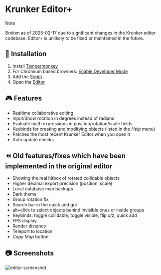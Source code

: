 # Krunker Editor+

> [!NOTE]
> Broken as of 2025-02-17 due to significant changes in the Krunker editor codebase.
> Editor+ is unlikely to be fixed or maintained in the future.

## 💾 Installation

1. Install [Tampermonkey](http://www.tampermonkey.net)
2. For Chromium based browsers: [Enable Developer Mode](https://www.tampermonkey.net/faq.php?locale=en#Q209)
3. Add the [Script](https://github.com/j4k0xb/Krunker-Editor-Plus/raw/master/userscript.user.js)
4. Open the [Editor](https://krunker.io/editor.html)

## 🎮 Features

- Realtime collaborative editing
- Input/Show rotation in degrees instead of radians
- Evaluate math expressions in position/rotation/scale fields
- Keybinds for creating and modifying objects (listed in the _Help_ menu)
- Patches the most recent Krunker Editor when you open it
- Auto update checks

## ⏪ Old features/fixes which have been implemented in the original editor

- Showing the real hitbox of rotated collidable objects
- Higher decimal export precision (position, scale)
- Local database map backups
- Dark theme
- Group rotation fix
- Search bar in the quick add gui
- alt+click to select objects behind invisible ones or inside groups
- Keybinds: toggle collidable, toggle visible, flip x/z, quick add
- FPS display
- Render distance
- Teleport to location
- _Copy Map_ button

## 📷 Screenshots

![editor screenshot](https://i.imgur.com/okuceJH.png)
